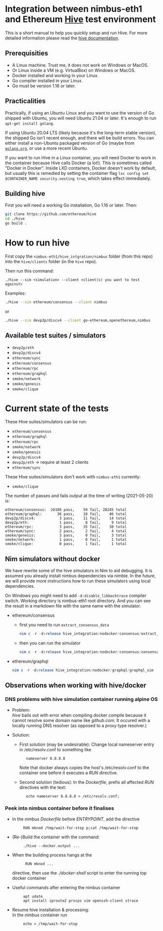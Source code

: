 # Integration between nimbus-eth1 and Ethereum [Hive](https://github.com/ethereum/hive) test environment

This is a short manual to help you quickly setup and run
Hive.  For more detailed information please read the
[hive documentation](https://github.com/ethereum/hive/blob/master/docs/overview.md).

## Prerequisities

- A Linux machine. Trust me, it does not work on Windows or MacOS.
- Or Linux inside a VM (e.g. VirtualBox) on Windows or MacOS.
- Docker installed and working in your Linux.
- Go compiler installed in your Linux.
- Go must be version 1.16 or later.

## Practicalities

Practically, if using an Ubuntu Linux and you want to use the version of Go
shipped with Ubuntu, you will need Ubuntu 21.04 or later.  It's enough to run
`apt-get install golang`.

If using Ubuntu 20.04 LTS (likely because it's the long-term stable version),
the shipped Go isn't recent enough, and there will be build errors.  You can
either install a non-Ubuntu packaged version of Go (maybe from
[`golang.org`](https://golang.org/), or use a more recent Ubuntu.

If you want to run Hive in a Linux container, you will need Docker to work in
the container because Hive calls Docker (a lot!).  This is sometimes called
"Docker in Docker".  Inside LXD containers, Docker doesn't work by default, but
usually this is remedied by setting the container flag `lxc config set
$CONTAINER_NAME security.nesting true`, which takes effect immediately.

## Building hive

First you will need a working Go installation, Go 1.16 or later.  Then:

```bash
git clone https://github.com/ethereum/hive
cd ./hive
go build .
```

# How to run hive

First copy the `nimbus-eth1/hive_intgration/nimbus` folder (from this repo)
into the `hive/clients` folder (in the `hive` repo).

Then run this command:

```
./hive --sim <simulation> --client <client(s) you want to test against>
```

Examples:

```bash
./hive --sim ethereum/consensus --client nimbus
```

or

```bash
./hive --sim devp2p/discv4 --client go-ethereum,openethereum,nimbus
```

## Available test suites / simulators

- `devp2p/eth`
- `devp2p/discv4`
- `ethereum/sync`
- `ethereum/consensus`
- `ethereum/rpc`
- `ethereum/graphql`
- `smoke/network`
- `smoke/genesis`
- `smoke/clique`

# Current state of the tests

These Hive suites/simulators can be run:

- `ethereum/consensus`
- `ethereum/graphql`
- `ethereum/rpc`
- `smoke/network`
- `smoke/genesis`
- `devp2p/discv4`
- `devp2p/eth` -> require at least 2 clients
- `ethereum/sync`

These Hive suites/simulators don't work with `nimbus-eth1` currently:

- `smoke/clique`

The number of passes and fails output at the time of writing (2021-05-20) is:

    ethereum/consensus:  28186 pass,    59 fail, 28245 total
    ethereum/graphql:       36 pass,    10 fail,    46 total
    devp2p/discv4:           3 pass,    11 fail,    14 total
    devp2p/eth:              1 pass,     8 fail,     9 total
    ethereum/rpc:            3 pass,    35 fail,    38 total
    ethereum/sync:           2 pass,     2 fail,     4 total
    smoke/genesis:           3 pass,     0 fail,     3 total
    smoke/network:           1 pass,     0 fail,     1 total
    smoke/clique:            0 pass,     1 fail,     1 total

## Nim simulators without docker

We have rewrite some of the hive simulators in Nim to aid debugging.
It is assumed you already install nimbus dependencies via nimble.
In the future, we will provide more instructions how to run these
simulators using local dependencies.

On Windows you might need to add `-d:disable_libbacktrace` compiler switch.
Working directory is nimbus-eth1 root directory. And you can see the result
in a markdown file with the same name with the simulator.

- ethereum/consensus
  - first you need to run `extract_consensus_data`
    ```nim
    nim c -r -d:release hive_integration/nodocker/consensus/extract_consensus_data
    ```
  - then you can run the simulator
    ```nim
    nim c -r -d:release hive_integration/nodocker/consensus/consensus_sim
    ```

- ethereum/graphql
  ```nim
  nim c -r -d:release hive_integration/nodocker/graphql/graphql_sim
  ```
## Observations when working with hive/docker

### DNS problems with hive simulation container running alpine OS

* Problem:<br>
  _hive_ bails out with error when compiling docker compile because
  it cannot resolve some domain name like _github.com_. It occured with
  a locally running DNS resolver (as opposed to a proxy type resolver.)

* Solution:<br>
     + First solution (may be undesirable):
       Change local nameserver entry in /etc/resolv.conf to something like

	          nameserver 8.8.8.8

         Note that docker always copies the host's /etc/resolv.conf to the
		 container one before it executes a _RUN_ directive.

     + Second solution (tedious):
       In the _Dockerfile_, prefix all affected _RUN_ directives with the text:

              echo nameserver 8.8.8.8 > /etc/resolv.conf;

### Peek into nimbus container before it finalises

* In the nimbus _Dockerfile_ before _ENTRYPOINT_, add the directive

           RUN mknod /tmp/wait-for-stop p;cat /tmp/wait-for-stop

* (Re-)Build the container with the command:

           ./hive --docker.output ...

* When the building process hangs at the

            RUN mknod ...

     directive, then use the _./docker-shell_ script to enter the running top
	 docker container

* Useful commands after entering the nimbus container<br>

           apt udate
           apt install iproute2 procps vim openssh-client strace

* Resume hive installation & processing:<br>
  In the nimbus container run

           echo > /tmp/wait-for-stop
